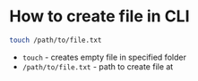 # How to create file in CLI

```bash
touch /path/to/file.txt
```

- `touch` - creates empty file in specified folder
- `/path/to/file.txt` - path to create file at


